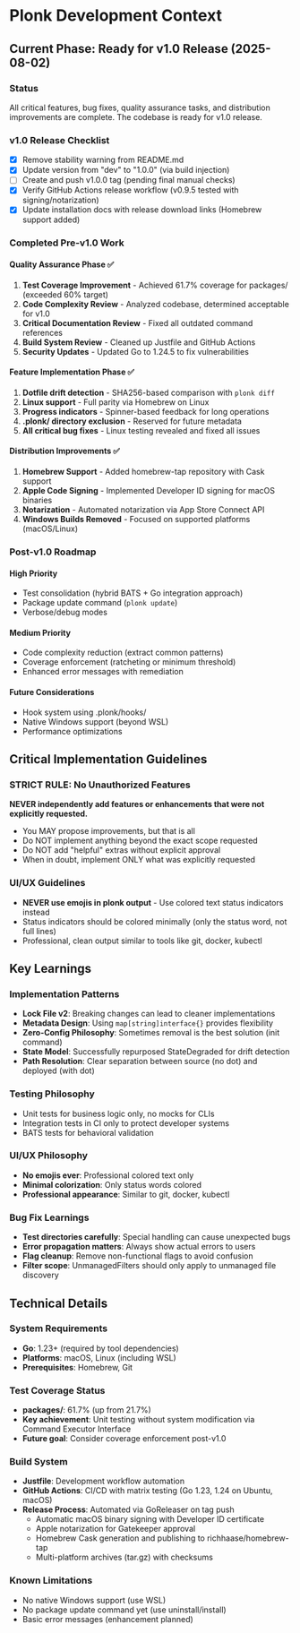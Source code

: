 # Plonk Development Context

## Current Phase: Ready for v1.0 Release (2025-08-02)

### Status
All critical features, bug fixes, quality assurance tasks, and distribution improvements are complete. The codebase is ready for v1.0 release.

### v1.0 Release Checklist
- [x] Remove stability warning from README.md
- [x] Update version from "dev" to "1.0.0" (via build injection)
- [ ] Create and push v1.0.0 tag (pending final manual checks)
- [x] Verify GitHub Actions release workflow (v0.9.5 tested with signing/notarization)
- [x] Update installation docs with release download links (Homebrew support added)

### Completed Pre-v1.0 Work

#### Quality Assurance Phase ✅
1. **Test Coverage Improvement** - Achieved 61.7% coverage for packages/ (exceeded 60% target)
2. **Code Complexity Review** - Analyzed codebase, determined acceptable for v1.0
3. **Critical Documentation Review** - Fixed all outdated command references
4. **Build System Review** - Cleaned up Justfile and GitHub Actions
5. **Security Updates** - Updated Go to 1.24.5 to fix vulnerabilities

#### Feature Implementation Phase ✅
1. **Dotfile drift detection** - SHA256-based comparison with `plonk diff`
2. **Linux support** - Full parity via Homebrew on Linux
3. **Progress indicators** - Spinner-based feedback for long operations
4. **.plonk/ directory exclusion** - Reserved for future metadata
5. **All critical bug fixes** - Linux testing revealed and fixed all issues

#### Distribution Improvements ✅
1. **Homebrew Support** - Added homebrew-tap repository with Cask support
2. **Apple Code Signing** - Implemented Developer ID signing for macOS binaries
3. **Notarization** - Automated notarization via App Store Connect API
4. **Windows Builds Removed** - Focused on supported platforms (macOS/Linux)

### Post-v1.0 Roadmap

#### High Priority
- Test consolidation (hybrid BATS + Go integration approach)
- Package update command (`plonk update`)
- Verbose/debug modes

#### Medium Priority
- Code complexity reduction (extract common patterns)
- Coverage enforcement (ratcheting or minimum threshold)
- Enhanced error messages with remediation

#### Future Considerations
- Hook system using .plonk/hooks/
- Native Windows support (beyond WSL)
- Performance optimizations

## Critical Implementation Guidelines

### STRICT RULE: No Unauthorized Features
**NEVER independently add features or enhancements that were not explicitly requested.**
- You MAY propose improvements, but that is all
- Do NOT implement anything beyond the exact scope requested
- Do NOT add "helpful" extras without explicit approval
- When in doubt, implement ONLY what was explicitly requested

### UI/UX Guidelines
- **NEVER use emojis in plonk output** - Use colored text status indicators instead
- Status indicators should be colored minimally (only the status word, not full lines)
- Professional, clean output similar to tools like git, docker, kubectl

## Key Learnings

### Implementation Patterns
- **Lock File v2**: Breaking changes can lead to cleaner implementations
- **Metadata Design**: Using `map[string]interface{}` provides flexibility
- **Zero-Config Philosophy**: Sometimes removal is the best solution (init command)
- **State Model**: Successfully repurposed StateDegraded for drift detection
- **Path Resolution**: Clear separation between source (no dot) and deployed (with dot)

### Testing Philosophy
- Unit tests for business logic only, no mocks for CLIs
- Integration tests in CI only to protect developer systems
- BATS tests for behavioral validation

### UI/UX Philosophy
- **No emojis ever**: Professional colored text only
- **Minimal colorization**: Only status words colored
- **Professional appearance**: Similar to git, docker, kubectl

### Bug Fix Learnings
- **Test directories carefully**: Special handling can cause unexpected bugs
- **Error propagation matters**: Always show actual errors to users
- **Flag cleanup**: Remove non-functional flags to avoid confusion
- **Filter scope**: UnmanagedFilters should only apply to unmanaged file discovery

## Technical Details

### System Requirements
- **Go**: 1.23+ (required by tool dependencies)
- **Platforms**: macOS, Linux (including WSL)
- **Prerequisites**: Homebrew, Git

### Test Coverage Status
- **packages/**: 61.7% (up from 21.7%)
- **Key achievement**: Unit testing without system modification via Command Executor Interface
- **Future goal**: Consider coverage enforcement post-v1.0

### Build System
- **Justfile**: Development workflow automation
- **GitHub Actions**: CI/CD with matrix testing (Go 1.23, 1.24 on Ubuntu, macOS)
- **Release Process**: Automated via GoReleaser on tag push
  - Automatic macOS binary signing with Developer ID certificate
  - Apple notarization for Gatekeeper approval
  - Homebrew Cask generation and publishing to richhaase/homebrew-tap
  - Multi-platform archives (tar.gz) with checksums

### Known Limitations
- No native Windows support (use WSL)
- No package update command yet (use uninstall/install)
- Basic error messages (enhancement planned)
